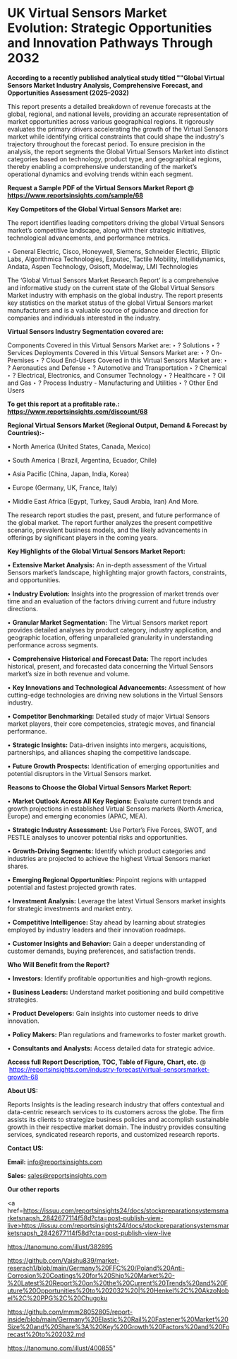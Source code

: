# UK Virtual Sensors Market Evolution: Strategic Opportunities and Innovation Pathways Through 2032

<strong>According to a recently published analytical study titled ""Global Virtual Sensors Market Industry Analysis, Comprehensive Forecast, and Opportunities Assessment (2025–2032)</strong>

This report presents a detailed breakdown of revenue forecasts at the global, regional, and national levels, providing an accurate representation of market opportunities across various geographical regions. It rigorously evaluates the primary drivers accelerating the growth of the Virtual Sensors market while identifying critical constraints that could shape the industry's trajectory throughout the forecast period. To ensure precision in the analysis, the report segments the Global Virtual Sensors Market into distinct categories based on technology, product type, and geographical regions, thereby enabling a comprehensive understanding of the market’s operational dynamics and evolving trends within each segment.

<strong>Request a Sample PDF of the Virtual Sensors Market Report </strong><strong>@<a href=https://www.reportsinsights.com/sample/68 style=color:#0000ff;> https://www.reportsinsights.com/sample/68</a></strong></font>

<strong>Key Competitors of the Global Virtual Sensors Market are:</strong>

The report identifies leading competitors driving the global Virtual Sensors market’s competitive landscape, along with their strategic initiatives, technological advancements, and performance metrics.

‣ General Electric, Cisco, Honeywell, Siemens, Schneider Electric, Elliptic Labs, Algorithmica Technologies, Exputec, Tactile Mobility, Intellidynamics, Andata, Aspen Technology, Osisoft, Modelway, LMI Technologies

The ‘Global Virtual Sensors Market Research Report’ is a comprehensive and informative study on the current state of the Global Virtual Sensors Market industry with emphasis on the global industry. The report presents key statistics on the market status of the global Virtual Sensors market manufacturers and is a valuable source of guidance and direction for companies and individuals interested in the industry.

<strong>Virtual Sensors Industry Segmentation covered are:</strong>

Components Covered in this Virtual Sensors Market are:
‣ ? Solutions 
‣ ? Services
Deployments Covered in this Virtual Sensors Market are:
‣ ? On-Premises 
‣ ? Cloud
End-Users Covered in this Virtual Sensors Market are:
‣ ? Aeronautics and Defense 
‣ ? Automotive and Transportation 
‣ ? Chemical 
‣ ? Electrical, Electronics, and Consumer Technology 
‣ ? Healthcare 
‣ ? Oil and Gas 
‣ ? Process Industry - Manufacturing and Utilities 
‣ ? Other End Users

<strong>To get this report at a profitable rate.: <a href=https://www.reportsinsights.com/discount/68 style=color:#0000ff;>https://www.reportsinsights.com/discount/68</a></strong></font>

<strong>Regional Virtual Sensors Market (Regional Output, Demand &amp; Forecast by Countries):-</strong>

• North America (United States, Canada, Mexico)

• South America ( Brazil, Argentina, Ecuador, Chile)

• Asia Pacific (China, Japan, India, Korea)

• Europe (Germany, UK, France, Italy)

• Middle East Africa (Egypt, Turkey, Saudi Arabia, Iran) And More.

The research report studies the past, present, and future performance of the global market. The report further analyzes the present competitive scenario, prevalent business models, and the likely advancements in offerings by significant players in the coming years.

<strong>Key Highlights of the Global Virtual Sensors Market Report:</strong>

• <strong>Extensive Market Analysis:</strong> An in-depth assessment of the Virtual Sensors market’s landscape, highlighting major growth factors, constraints, and opportunities.

• <strong>Industry Evolution:</strong> Insights into the progression of market trends over time and an evaluation of the factors driving current and future industry directions.

• <strong>Granular Market Segmentation:</strong> The Virtual Sensors market report provides detailed analyses by product category, industry application, and geographic location, offering unparalleled granularity in understanding performance across segments.

• <strong>Comprehensive Historical and Forecast Data:</strong> The report includes historical, present, and forecasted data concerning the Virtual Sensors market’s size in both revenue and volume.

• <strong>Key Innovations and Technological Advancements:</strong> Assessment of how cutting-edge technologies are driving new solutions in the Virtual Sensors industry.

• <strong>Competitor Benchmarking:</strong> Detailed study of major Virtual Sensors market players, their core competencies, strategic moves, and financial performance.

• <strong>Strategic Insights:</strong> Data-driven insights into mergers, acquisitions, partnerships, and alliances shaping the competitive landscape.

• <strong>Future Growth Prospects:</strong> Identification of emerging opportunities and potential disruptors in the Virtual Sensors market.

<strong>Reasons to Choose the Global Virtual Sensors Market Report:</strong>

• <strong>Market Outlook Across All Key Regions:</strong> Evaluate current trends and growth projections in established Virtual Sensors markets (North America, Europe) and emerging economies (APAC, MEA).

• <strong>Strategic Industry Assessment:</strong> Use Porter’s Five Forces, SWOT, and PESTLE analyses to uncover potential risks and opportunities.

• <strong>Growth-Driving Segments:</strong> Identify which product categories and industries are projected to achieve the highest Virtual Sensors market shares.

• <strong>Emerging Regional Opportunities:</strong> Pinpoint regions with untapped potential and fastest projected growth rates.

• <strong>Investment Analysis:</strong> Leverage the latest Virtual Sensors market insights for strategic investments and market entry.

• <strong>Competitive Intelligence:</strong> Stay ahead by learning about strategies employed by industry leaders and their innovation roadmaps.

• <strong>Customer Insights and Behavior:</strong> Gain a deeper understanding of customer demands, buying preferences, and satisfaction trends.

<strong>Who Will Benefit from the Report?</strong>

• <strong>Investors:</strong> Identify profitable opportunities and high-growth regions.

• <strong>Business Leaders:</strong> Understand market positioning and build competitive strategies.

• <strong>Product Developers:</strong> Gain insights into customer needs to drive innovation.

• <strong>Policy Makers:</strong> Plan regulations and frameworks to foster market growth.

• <strong>Consultants and Analysts:</strong> Access detailed data for strategic advice.
</ul>
<strong>Access full Report Description, TOC, Table of Figure, Chart, etc. </strong>@  <a href=https://reportsinsights.com/industry-forecast/virtual-sensorsmarket-growth-68 style=color:#0000ff;>https://reportsinsights.com/industry-forecast/virtual-sensorsmarket-growth-68</a></font>

<strong><strong>About US</strong>:</strong>

Reports Insights is the leading research industry that offers contextual and data-centric research services to its customers across the globe. The firm assists its clients to strategize business policies and accomplish sustainable growth in their respective market domain. The industry provides consulting services, syndicated research reports, and customized research reports.

<strong>Contact US:</strong>

<p class=""""><b>Email:</b> <a href=mailto:info@reportsinsights.com>info@reportsinsights.com</a></p>
<p class=""""><b>Sales:</b> <a href=mailto:sales@reportsinsights.com>sales@reportsinsights.com</a></p>

<strong>Our other reports</strong>

<a href=https://issuu.com/reportsinsights24/docs/stockpreparationsystemsmarketsnapsh_2842677114f58d?cta=post-publish-view-live>https://issuu.com/reportsinsights24/docs/stockpreparationsystemsmarketsnapsh_2842677114f58d?cta=post-publish-view-live</a>

<a href=https://tanomuno.com/illust/382895>https://tanomuno.com/illust/382895</a>

<a href=https://github.com/Vaishu839/market-reserach1/blob/main/Germany%20FFC%20/Poland%20Anti-Corrosion%20Coatings%20for%20Ship%20Market%20-%20Latest%20Report%20on%20the%20Current%20Trends%20and%20Future%20Opportunities%20to%202032%20|%20Henkel%2C%20AkzoNobel%2C%20PPG%2C%20Chugoku>https://github.com/Vaishu839/market-reserach1/blob/main/Germany%20FFC%20/Poland%20Anti-Corrosion%20Coatings%20for%20Ship%20Market%20-%20Latest%20Report%20on%20the%20Current%20Trends%20and%20Future%20Opportunities%20to%202032%20|%20Henkel%2C%20AkzoNobel%2C%20PPG%2C%20Chugoku</a>

<a href=https://github.com/mmm28052805/report-inside/blob/main/Germany%20Elastic%20Rail%20Fastener%20Market%20Size%20and%20Share%3A%20Key%20Growth%20Factors%20and%20Forecast%20to%202032.md>https://github.com/mmm28052805/report-inside/blob/main/Germany%20Elastic%20Rail%20Fastener%20Market%20Size%20and%20Share%3A%20Key%20Growth%20Factors%20and%20Forecast%20to%202032.md</a>

<a href=https://tanomuno.com/illust/400855>https://tanomuno.com/illust/400855</a>"
